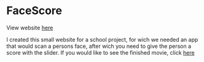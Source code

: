 # FaceScore

View website [here](https://pclover2.github.io/FaceScore/)

I created this small website for a school project, for wich we needed an app that would scan a persons face, after wich you need to give the person a score with the slider. If you would like to see the finished movie, click [here](https://youtu.be/fEvYVHfKhJw)
